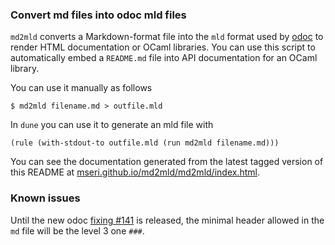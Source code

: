 ### Convert md files into odoc mld files

`md2mld` converts a Markdown-format file into the `mld` format used by [odoc](https://github.com/ocaml/odoc) to render HTML documentation or OCaml libraries.  You can use this script to automatically embed a `README.md` file into API documentation for an OCaml  library.

You can use it manually as follows

```
$ md2mld filename.md > outfile.mld
```

In `dune` you can use it to generate an mld file with

```
(rule (with-stdout-to outfile.mld (run md2mld filename.md)))
```

You can see the documentation generated from the latest tagged version of this README at [mseri.github.io/md2mld/md2mld/index.html](http://mseri.github.io/md2mld/md2mld/index.html).


### Known issues

Until the new odoc [fixing #141](https://github.com/ocaml/odoc/issues/141) is released, the minimal header allowed in the `md` file will be the level 3 one `###`.
